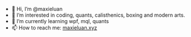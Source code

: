 - 👋 Hi, I’m @maxieluan
- 👀 I’m interested in coding, quants, calisthenics, boxing and modern arts.
- 🌱 I’m currently learning wpf, mql, quants
- 📫 How to reach me: [maxieluan.xyz](https://maxieluan.xyz)

<!---
maxieluan/maxieluan is a ✨ special ✨ repository because its `README.md` (this file) appears on your GitHub profile.
You can click the Preview link to take a look at your changes.
--->
